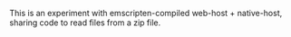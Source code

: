 This is an experiment with emscripten-compiled web-host + native-host, sharing code to read files from a zip file.